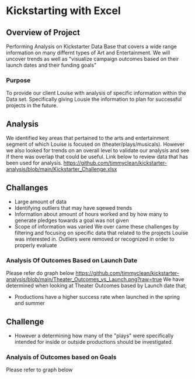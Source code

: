 # Kickstarting with Excel
## Overview of Project
Performing Analysis on Kickstarter Data Base that covers a wide range information on many differnt types of Art and Entertainment. We will uncover trends as well as "visualize campaign outcomes based on their launch dates and their funding goals"  
### Purpose
To provide our client Louise with analysis of specific information within the Data set. Specifically giving Lousie the information to plan for successful projects in the future.
## Analysis 
We identified key areas that pertained to the arts and entertainment segment of which Louise is focused on (theater/plays/musicals). However we also looked for trends on an overall level to validate our analysis and see if there was overlap that could be useful. Link below to review data that has been used for analysis.
https://github.com/timmyclean/kickstarter-analysis/blob/main/Kickstarter_Challenge.xlsx
## Challanges 
* Large amount of data
* Identifying outliers that may have sqewed trends
* Information about amount of hours worked and by how many to generate pledges towards a goal was not given
* Scope of information was varied
We over came these challenges by filtering and focusing on specific data that related to the projects Louise was interested in. 
Outliers were removed or recognized in order to properly evaluate
### Analysis Of Outcomes Based on Launch Date
Please refer do graph below
https://github.com/timmyclean/kickstarter-analysis/blob/main/Theater_Outcomes_vs_Launch.png?raw=true
We have determined when looking at Theater Outcomes based by Launch date that;
* Productions have a higher success rate when launched in the spring and summer
## Challenge
* However a determining how many of the "plays" were specifically intended for inside or outside productions should be investigated. 

### Analysis of Outcomes based on Goals
Please refer to graph below
